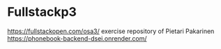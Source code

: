# Fullstackp3
https://fullstackopen.com/osa3/ exercise repository of Pietari Pakarinen
https://phonebook-backend-dsei.onrender.com/